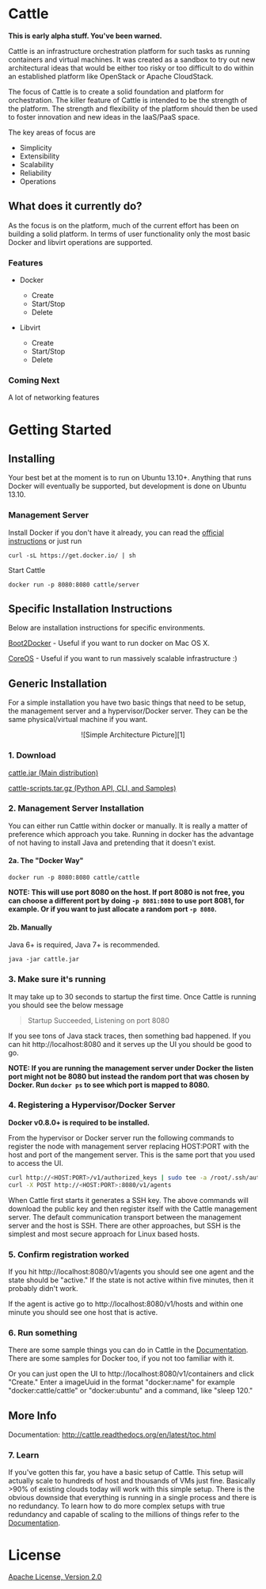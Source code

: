 # Cattle

**This is early alpha stuff.  You've been warned.**

Cattle is an infrastructure orchestration platform for such tasks as running containers and virtual machines.  It was created as a sandbox to try out new architectural ideas that would be either too risky or too difficult to do within an established platform like OpenStack or Apache CloudStack.

The focus of Cattle is to create a solid foundation and platform for orchestration.  The killer feature of Cattle is intended to be the strength of the platform.  The strength and flexibility of the platform should then be used to foster innovation and new ideas in the IaaS/PaaS space.

The key areas of focus are

* Simplicity
* Extensibility
* Scalability
* Reliability
* Operations

## What does it currently do?

As the focus is on the platform, much of the current effort has been on building a solid platform.  In terms of user functionality only the most basic Docker and libvirt operations are supported.

### Features

* Docker
    * Create
    * Start/Stop
    * Delete

* Libvirt
    * Create
    * Start/Stop
    * Delete

### Coming Next

A lot of networking features

# Getting Started

## Installing

Your best bet at the moment is to run on Ubuntu 13.10+.  Anything that runs Docker will eventually be supported, but development is done on Ubuntu 13.10.

### Management Server

Install Docker if you don't have it already, you can read the [official instructions][9] or just run

    curl -sL https://get.docker.io/ | sh

Start Cattle

    docker run -p 8080:8080 cattle/server


## Specific Installation Instructions

Below are installation instructions for specific environments.

[Boot2Docker][5] - Useful if you want to run docker on Mac OS X.

[CoreOS][6] - Useful if you want to run massively scalable infrastructure :)

## Generic Installation

For a simple installation you have two basic things that need to be setup, the management server and a hypervisor/Docker server.  They can be the same physical/virtual machine if you want.

<p align=center> ![Simple Architecture Picture][1]

### 1. Download

[cattle.jar (Main distribution)][3]

[cattle-scripts.tar.gz (Python API, CLI, and Samples)][4]

### 2. Management Server Installation

You can either run Cattle within docker or manually.  It is really a matter of preference which approach you take.  Running in docker has the advantage of not having to install Java and pretending that it doesn't exist.

#### 2a. The "Docker Way"

    docker run -p 8080:8080 cattle/cattle
    
**NOTE: This will use port 8080 on the host.  If port 8080 is not free, you can choose a different port by doing `-p 8081:8080` to use port 8081, for example.  Or if you want to just allocate a random port `-p 8080`.**

#### 2b. Manually

Java 6+ is required, Java 7+ is recommended.

    java -jar cattle.jar

### 3. Make sure it's running

It may take up to 30 seconds to startup the first time.  Once Cattle is running you should see the below message

> Startup Succeeded, Listening on port 8080

If you see tons of Java stack traces, then something bad happened.  If you can hit http://localhost:8080 and it serves up the UI you should be good to go.

**NOTE: If you are running the management server under Docker the listen port might not be 8080 but instead the random port that was chosen by Docker.  Run ```docker ps``` to see which port is mapped to 8080.**

### 4. Registering a Hypervisor/Docker Server

**Docker v0.8.0+ is required to be installed.**

From the hypervisor or Docker server run the following commands to register the node with management server replacing HOST:PORT with the host and port of the mangement server.  This is the same port that you used to access the UI.

```sh
curl http://<HOST:PORT>/v1/authorized_keys | sudo tee -a /root/.ssh/authorized_keys
curl -X POST http://<HOST:PORT>:8080/v1/agents
```

When Cattle first starts it generates a SSH key.  The above commands will download the public key and then register itself with the Cattle management server.  The default communication transport between the management server and the host is SSH.  There are other approaches, but SSH is the simplest and most secure approach for Linux based hosts.

### 5. Confirm registration worked

If you hit http://localhost:8080/v1/agents you should see one agent and the state should be "active."  If the state is not active within five minutes, then it probably didn't work.

If the agent is active go to http://localhost:8080/v1/hosts and within one minute you should see one host that is active.

### 6. Run something

There are some sample things you can do in Cattle in the [Documentation][7].  There are some samples for Docker too, if you not too familiar with it.

Or you can just open the UI to http://localhost:8080/v1/containers and click "Create."  Enter a imageUuid in the format "docker:name" for example "docker:cattle/cattle" or "docker:ubuntu" and a command, like "sleep 120."

## More Info

Documentation: http://cattle.readthedocs.org/en/latest/toc.html

### 7. Learn

If you've gotten this far, you have a basic setup of Cattle.  This setup will actually scale to hundreds of host and thousands of VMs just fine.  Basically >90% of existing clouds today will work with this simple setup.  There is the obvious downside that everything is running in a single process and there is no redundancy.  To learn how to do more complex setups with true redundancy and capable of scaling to the millions of things refer to the [Documentation][8].

# License
[Apache License, Version 2.0][2]

  [1]: https://docs.google.com/drawings/d/1M04-BY_cgeTEBGpf9uZ4YuOnL9jq438IB9uN0CAynOQ/pub?w=268&h=206
  [2]: http://www.apache.org/licenses/LICENSE-2.0.html
  [3]: https://github.com/cattleio/cattle/releases/download/v0.1-rc1/cattle.jar
  [4]: https://github.com/cattleio/cattle/releases/download/v0.1-rc1/cattle-scripts.tar.gz
  [5]: http://cattle.readthedocs.org/en/latest/installation/boot2docker.html
  [6]: http://cattle.readthedocs.org/en/latest/installation/coreos.html
  [7]: http://cattle.readthedocs.org/en/latest/examples/overview.html
  [8]: http://cattle.readthedocs.org/en/latest/toc.html
  [9]: http://docs.docker.io/en/latest/installation/
